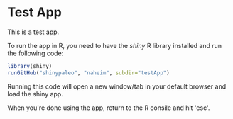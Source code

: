 # Test App
This is a test app.

To run the app in R, you need to have the *shiny* R library installed and run the following code:

````r
library(shiny)
runGitHub("shinypaleo", "naheim", subdir="testApp")
````

Running this code will open a new window/tab in your default browser and load the shiny app. 

When you're done using the app, return to the R consile and hit 'esc'.
